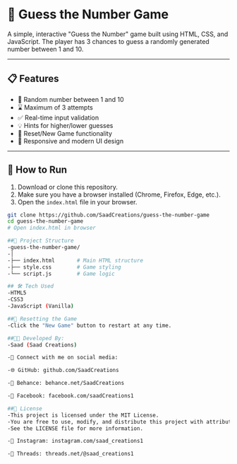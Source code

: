 # 🎯 Guess the Number Game

A simple, interactive "Guess the Number" game built using HTML, CSS, and JavaScript. The player has 3 chances to guess a randomly generated number between 1 and 10.

---

## 📋 Features

- 🎲 Random number between 1 and 10
- ⌛ Maximum of 3 attempts
- ✅ Real-time input validation
- 💡 Hints for higher/lower guesses
- 🧼 Reset/New Game functionality
- 🎨 Responsive and modern UI design

---

## 🚀 How to Run

1. Download or clone this repository.
2. Make sure you have a browser installed (Chrome, Firefox, Edge, etc.).
3. Open the `index.html` file in your browser.

```bash
git clone https://github.com/SaadCreations/guess-the-number-game
cd guess-the-number-game
# Open index.html in browser

##📁 Project Structure
-guess-the-number-game/
-│
-├── index.html       # Main HTML structure
-├── style.css        # Game styling
-└── script.js        # Game logic

## 🛠️ Tech Used
-HTML5
-CSS3
-JavaScript (Vanilla)

##🔄 Resetting the Game
-Click the "New Game" button to restart at any time.

##👨‍💻 Developed By:
-Saad (Saad Creations)

-📣 Connect with me on social media:

-🌐 GitHub: github.com/SaadCreations

-🎨 Behance: behance.net/SaadCreations

-📘 Facebook: facebook.com/saadCreations1

##📝 License
-This project is licensed under the MIT License.
-You are free to use, modify, and distribute this project with attribution.
-See the LICENSE file for more information.

-📸 Instagram: instagram.com/saad_creations1

-🧵 Threads: threads.net/@saad_creations1
